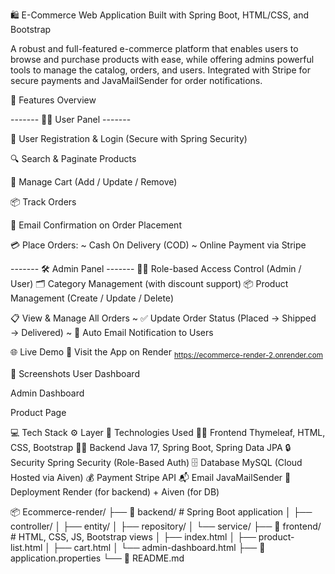 🛍️ E-Commerce Web Application
Built with Spring Boot, HTML/CSS, and Bootstrap

A robust and full-featured e-commerce platform that enables users to browse and purchase products with ease, while offering admins powerful tools to manage the catalog, orders, and users. Integrated with Stripe for secure payments and JavaMailSender for order notifications.

🚀 Features Overview

------- 👨‍💼 User Panel -------

🔐 User Registration & Login (Secure with Spring Security)

🔍 Search & Paginate Products

🛒 Manage Cart (Add / Update / Remove)

📦 Track Orders

📧 Email Confirmation on Order Placement


💳 Place Orders:
~ Cash On Delivery (COD)
~ Online Payment via Stripe

------- 🛠️ Admin Panel -------
🧑‍💼 Role-based Access Control (Admin / User)
🗂️ Category Management (with discount support)
📦 Product Management (Create / Update / Delete)

📋 View & Manage All Orders
~ ✅ Update Order Status (Placed → Shipped → Delivered)
~ 📧 Auto Email Notification to Users

🌐 Live Demo
🔗 Visit the App on Render
<sub> https://ecommerce-render-2.onrender.com </sub>

📸 Screenshots
User Dashboard


Admin Dashboard

Product Page

💻 Tech Stack
⚙️ Layer	                            🔧 Technologies Used
👨‍🎨 Frontend                             Thymeleaf,	HTML, CSS, Bootstrap
👨‍💻 Backend	                            Java 17, Spring Boot, Spring Data JPA
🔒 Security                            	Spring Security (Role-Based Auth)
🗄️ Database	                            MySQL (Cloud Hosted via Aiven)
💰 Payment	                            Stripe API
📬 Email	                              JavaMailSender
🚀 Deployment	                          Render (for backend) + Aiven (for DB)


📦 Ecommerce-render/
├── 📁 backend/              # Spring Boot application
│   ├── controller/
│   ├── entity/
│   ├── repository/
│   └── service/
├── 📁 frontend/             # HTML, CSS, JS, Bootstrap views
│   ├── index.html
│   ├── product-list.html
│   ├── cart.html
│   └── admin-dashboard.html
├── 📄 application.properties
└── 📄 README.md
